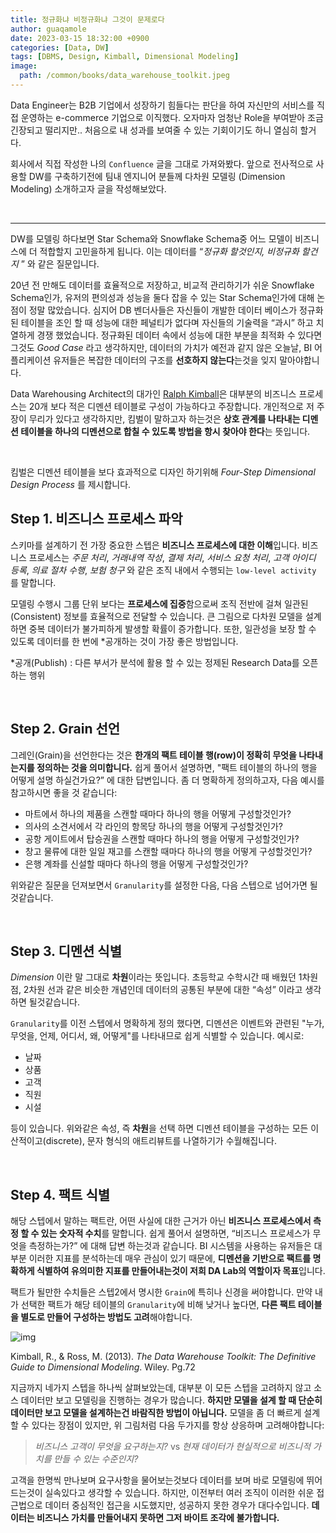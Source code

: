 ```yaml
---
title: 정규화냐 비정규화냐 그것이 문제로다
author: guaqamole
date: 2023-03-15 18:32:00 +0900
categories: [Data, DW]
tags: [DBMS, Design, Kimball, Dimensional Modeling]
image:
  path: /common/books/data_warehouse_toolkit.jpeg
---
```


Data Engineer는 B2B 기업에서 성장하기 힘들다는 판단을 하여 자신만의 서비스를 직접 운영하는 e-commerce 기업으로 이직했다. 오자마자 엄청난 Role을 부여받아 조금 긴장되고 떨리지만.. 처음으로 내 성과를 보여줄 수 있는 기회이기도 하니 열심히 할거다. 

회사에서 직접 작성한 나의 `Confluence` 글을 그대로 가져와봤다. 앞으로 전사적으로 사용할 DW를 구축하기전에 팀내 엔지니어 분들께 다차원 모델링 (Dimension Modeling) 소개하고자 글을 작성해보았다.  

<br>

****

DW를 모델링 하다보면 Star Schema와 Snowflake Schema중 어느 모델이 비즈니스에 더 적합할지 고민을하게 됩니다. 이는 데이터를  “*정규화 할것인지, 비정규화 할건지* ” 와 같은 질문입니다. 

20년 전 만해도 데이터를 효율적으로 저장하고, 비교적 관리하기가 쉬운 Snowflake Schema인가, 유저의 편의성과 성능을 둘다 잡을 수 있는 Star Schema인가에 대해 논점이 정말 많았습니다. 심지어 DB 벤더사들은 자신들이 개발한 데이터 베이스가 정규화된 테이블을 조인 할 때 성능에 대한 페널티가 없다며 자신들의 기술력을 “과시” 하고 치열하게 경쟁 했었습니다. 정규화된 데이터 속에서 성능에 대한 부분을 최적화 수 있다면 그것도 *Good Case* 라고 생각하지만, 데이터의 가치가 예전과 같지 않은 오늘날, BI 어플리케이션 유저들은 복잡한 데이터의 구조를 **선호하지 않는다**는것을 잊지 말아야합니다.

Data Warehousing Architect의 대가인 [Ralph Kimball](https://en.wikipedia.org/wiki/Ralph_Kimball)은 대부분의 비즈니스 프로세스는 20개 보다 적은 디멘션 테이블로 구성이 가능하다고 주장합니다. 개인적으로 저 주장이 무리가 있다고 생각하지만, 킴벌이 말하고자 하는것은 **상호 관계를 나타내는 디멘션 테이블을 하나의 디멘션으로 합칠 수 있도록 방법을 항시 찾아야 한다**는 뜻입니다.

 <br>

킴벌은 디멘션 테이블을 보다 효과적으로 디자인 하기위해 *Four-Step Dimensional Design Process* 를 제시합니다.

## Step 1. 비즈니스 프로세스 파악

스키마를 설계하기 전 가장 중요한 스텝은 **비즈니스 프로세스에 대한 이해**입니다. 비즈니스 프로세스는 *주문 처리*, *거래내역 작성*, *결제 처리*, *서비스 요청 처리*, *고객 아이디 등록*, *의료 절차 수행*, *보험 청구* 와 같은 조직 내에서 수행되는 `low-level activity` 를 말합니다. 

모델링 수행시 그룹 단위 보다는 **프로세스에 집중**함으로써 조직 전반에 걸쳐 일관된(Consistent) 정보를 효율적으로 전달할 수 있습니다. 큰 그림으로 다차원 모델을 설계하면 중복 데이터가 불가피하게 발생할 확률이 증가합니다. 또한, 일관성을 보장 할 수 있도록 데이터를 한 번에 *공개하는 것이 가장 좋은 방법입니다.

*공개(Publish) : 다른 부서가 분석에 활용 할 수 있는 정제된 Research Data를 오픈하는 행위

<br>

## Step 2. Grain 선언

그레인(Grain)을 선언한다는 것은 **한개의 팩트 테이블 행(row)이 정확히 무엇을 나타내는지를 정의하는 것을 의미합니다.** 쉽게 풀어서 설명하면, "팩트 테이블의 하나의 행을 어떻게 설명 하실건가요?” 에 대한 답변입니다. 좀 더 명확하게 정의하고자, 다음 예시를 참고하시면 좋을 것 같습니다:

- 마트에서 하나의 제품을 스캔할 때마다 하나의 행을 어떻게 구성할것인가?
- 의사의 소견서에서 각 라인의 항목당 하나의 행을 어떻게 구성할것인가?
- 공항 게이트에서 탑승권을 스캔할 때마다 하나의 행을 어떻게 구성할것인가?
- 창고 물류에 대한 일일 재고를 스캔할 때마다 하나의 행을 어떻게 구성할것인가?
- 은행 계좌를 신설할 때마다 하나의 행을 어떻게 구성할것인가?

위와같은 질문을 던져보면서 `Granularity`를 설정한 다음, 다음 스텝으로 넘어가면 될것같습니다.

<br>

## Step 3. 디멘션 식별

*Dimension* 이란 말 그대로 **차원**이라는 뜻입니다. 초등학교 수학시간 때 배웠던 1차원 점, 2차원 선과 같은 비슷한 개념인데 데이터의 공통된 부분에 대한 “속성” 이라고 생각하면 될것같습니다.

`Granularity`를 이전 스텝에서 명확하게 정의 했다면, 디멘션은 이벤트와 관련된 "누가, 무엇을, 언제, 어디서, 왜, 어떻게"를 나타내므로 쉽게 식별할 수 있습니다. 예시로:

- 날짜
- 상품
- 고객
- 직원
- 시설

등이 있습니다. 위와같은 속성, 즉 **차원**을 선택 하면 디멘션 테이블을 구성하는 모든 이산적이고(discrete), 문자 형식의 애트리뷰트를 나열하기가 수월해집니다.

<br>

## Step 4. 팩트 식별

해당 스텝에서 말하는 팩트란, 어떤 사실에 대한 근거가 아닌 **비즈니스 프로세스에서 측정 할 수 있는 숫자적 수치**를 말합니다. 쉽게 풀어서 설명하면, “비즈니스 프로세스가 무엇을 측정하는가?” 에 대해 답변 하는것과 같습니다. BI 시스템을 사용하는 유저들은 대부분 이러한 지표를 분석하는데 매우 관심이 있기 때문에, **디멘션을 기반으로 팩트를 명확하게 식별하여 유의미한 지표를 만들어내는것이 저희 DA Lab의 역할이자 목표**입니다. 

팩트가 될만한 수치들은 스텝2에서 명시한 `Grain`에 특히나 신경을 써야합니다. 만약 내가 선택한 팩트가 해당 테이블의 `Granularity`에 비해 낮거나 높다면, **다른 팩트 테이블을 별도로 만들어 구성하는 방법도 고려**해야합니다.

![img](/230215normalize/1.png)

Kimball, R., & Ross, M. (2013). *The Data Warehouse Toolkit: The Definitive Guide to Dimensional Modeling*. Wiley. Pg.72

지금까지 네가지 스텝을 하나씩 살펴보았는데, 대부분 이 모든 스텝을 고려하지 않고 소스 데이터만 보고 모델링을 진행하는 경우가 많습니다. **하지만 모델을 설계 할 때 단순히 데이터만 보고 모델을 설계하는건 바람직한 방법이 아닙니다.** 모델을 좀 더 빠르게 설계 할 수 있다는 장점이 있지만, 위 그림처럼 다음 두가지를 항상 상응하며 고려해야합니다: 

> *비즈니스 고객이 무엇을 요구하는지?*  vs *현재 데이터가 현실적으로 비즈니적 가치를 만들 수 있는 수준인지?* 

고객을 한명씩 만나보며 요구사항을 물어보는것보다 데이터를 보며 바로 모델링에 뛰어드는것이 실속있다고 생각할 수 있습니다. 하지만, 이전부터 여러 조직이 이러한 쉬운 접근법으로 데이터 중심적인 접근을 시도했지만, 성공하지 못한 경우가 대다수입니다. **데이터는 비즈니스 가치를 만들어내지 못하면 그저 바이트 조각에 불가합니다.**
